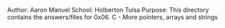 Author: Aaron Manuel
School: Holberton Tulsa
Purpose: This directory contains the answers/files for 0x06. C - More pointers, arrays and strings
